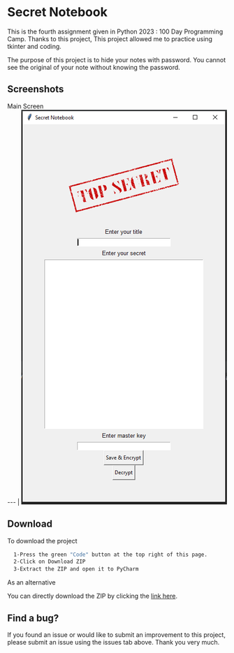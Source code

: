 
# Secret Notebook

This is the fourth assignment given in Python 2023 : 100 Day Programming Camp. Thanks to this project, This project allowed me to practice using tkinter and coding.

The purpose of this project is to hide your notes with password. You cannot see the original of your note without knowing the password.



## Screenshots

Main Screen  
 --- | 
![](https://github.com/BerkErdgn/ScretNotebook-fourth-assignment-100-Day-Programming-Camp/blob/main/sc/1.PNG?raw=true) 




## Download  

To download the project

```bash 
  1-Press the green "Code" button at the top right of this page.
  2-Click on Download ZIP
  3-Extract the ZIP and open it to PyCharm
```
As an alternative

You can directly download the ZIP by clicking the [link here](https://github.com/BerkErdgn/ScretNotebook-fourth-assignment-100-Day-Programming-Camp/archive/refs/heads/main.zip).
## Find a bug?

If you found an issue or would like to submit an improvement to this project, please submit an issue using the issues tab above.
Thank you very much.
